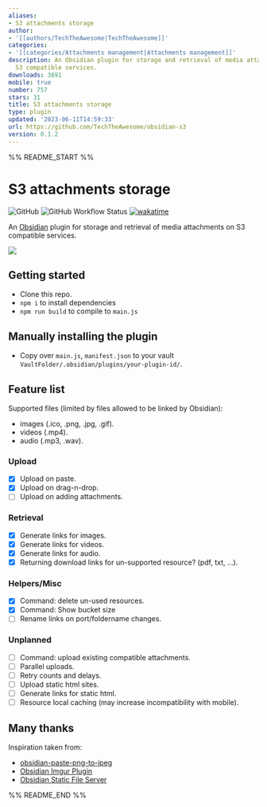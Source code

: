 ```yaml
---
aliases:
- S3 attachments storage
author:
- '[[authors/TechTheAwesome|TechTheAwesome]]'
categories:
- '[[categories/Attachments management|Attachments management]]'
description: An Obsidian plugin for storage and retrieval of media attachments on
  S3 compatible services.
downloads: 3691
mobile: true
number: 757
stars: 31
title: S3 attachments storage
type: plugin
updated: '2023-06-11T14:59:33'
url: https://github.com/TechTheAwesome/obsidian-s3
version: 0.1.2
---
```


%% README_START %%

# S3 attachments storage

![GitHub](https://img.shields.io/github/license/TechTheAwesome/obsidian-s3?style=for-the-badge)
![GitHub Workflow Status](https://img.shields.io/github/actions/workflow/status/TechTheAwesome/obsidian-s3/ci.yml?style=for-the-badge)
[![wakatime](https://wakatime.com/badge/user/4312729e-bc28-4bc0-9074-161a64a7ad20/project/83a03e69-c8e0-49a9-ac01-a80c5ef7c96f.svg?style=for-the-badge)](https://wakatime.com/badge/user/4312729e-bc28-4bc0-9074-161a64a7ad20/project/83a03e69-c8e0-49a9-ac01-a80c5ef7c96f)

An [Obsidian](https://obsidian.md/) plugin for storage and retrieval of media attachments on S3 compatible services. 

![](https://raw.githubusercontent.com/TechTheAwesome/obsidian-s3/HEAD/assets/welcome.gif)
## Getting started
- Clone this repo.
- `npm i` to install dependencies
- `npm run build` to compile to `main.js`
## Manually installing the plugin
- Copy over `main.js`, `manifest.json` to your vault `VaultFolder/.obsidian/plugins/your-plugin-id/`.

## Feature list
Supported files (limited by files allowed to be linked by Obsidian): 
- images (.ico, .png, .jpg, .gif).
- videos (.mp4).
- audio (.mp3, .wav).
### Upload
- [x] Upload on paste.
- [x] Upload on drag-n-drop.
- [ ] Upload on adding attachments.

### Retrieval
- [x] Generate links for images.
- [x] Generate links for videos.
- [x] Generate links for audio.
- [x] Returning download links for un-supported resource? (pdf, txt, ...).
### Helpers/Misc
- [x] Command: delete un-used resources.
- [x] Command: Show bucket size
- [ ] Rename links on port/foldername changes.

### Unplanned
- [ ] Command: upload existing compatible attachments.
- [ ] Parallel uploads. 
- [ ] Retry counts and delays.
- [ ] Upload static html sites.
- [ ] Generate links for static html.
- [ ] Resource local caching (may increase incompatibility with mobile).

## Many thanks
Inspiration taken from:
- [obsidian-paste-png-to-jpeg](https://github.com/musug/obsidian-paste-png-to-jpeg)
- [Obsidian Imgur Plugin](https://github.com/gavvvr/obsidian-imgur-plugin)
- [Obsidian Static File Server](https://github.com/elias-sundqvist/obsidian-static-file-server)



%% README_END %%